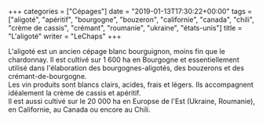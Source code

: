 +++
categories = ["Cépages"]
date = "2019-01-13T17:30:22+00:00"
tags = ["aligoté", "apéritif", "bourgogne", "bouzeron", "californie", "canada", "chili", "crème de cassis", "crémant", "roumanie", "ukraine", "états-unis"] 
title = "L'aligoté"
writer = "LeChaps"
+++

L'aligoté est un ancien cépage blanc bourguignon, moins fin que le chardonnay. Il est cultivé sur 1 600 ha en Bourgogne et essentiellement utilisé dans l'élaboration des bourgognes-aligotés, des bouzerons et des crémant-de-bourgogne.  
Les vin produits sont blancs clairs, acides, frais et légers. Ils accompagnent idéalement la crème de cassis et apéritif.  
Il est aussi cultivé sur le 20 000 ha en Europse de l'Est (Ukraine, Roumanie), en Californie, au Canada ou encore au Chili.
